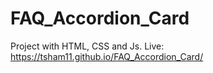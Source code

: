# FAQ_Accordion_Card
Project with HTML, CSS and Js. Live: https://tsham11.github.io/FAQ_Accordion_Card/
